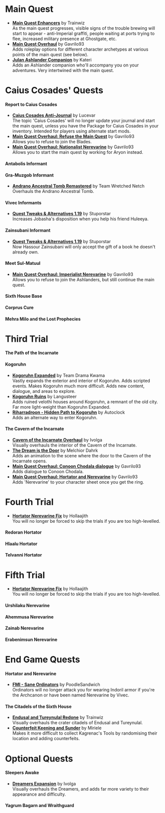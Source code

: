 # Main Quest
* [**Main Quest Enhancers**](https://www.nexusmods.com/morrowind/mods/41337) by Trainwiz  
As the main quest progresses, visible signs of the trouble brewing will start to appear - anti-Imperial graffiti, people waiting at ports trying to flee, increased military presence at Ghostgate, etc.  
* [**Main Quest Overhaul**](https://www.nexusmods.com/morrowind/mods/46913) by Gavrilo93  
Adds roleplay options for different character archetypes at various points of the main quest (see below).  
* [**Julan Ashlander Companion**](http://lovkullen.net/Emma/Kateri.htm) by Kateri  
Adds an Ashlander companion who'll accompany you on your adventures. Very intertwined with the main quest. 

# Caius Cosades' Quests
#### Report to Caius Cosades
* [**Caius Cosades Anti-Journal**](https://www.nexusmods.com/morrowind/mods/47224) by Lucevar  
The topic 'Caius Cosades' will no longer update your journal and start the main quest, unless you have the Package for Caius Cosades in your inventory. Intended for players using alternate start mods.  
* [**Main Quest Overhaul: Refuse the Main Quest**](https://www.nexusmods.com/morrowind/mods/46913) by Gavrilo93  
Allows you to refuse to join the Blades.  
* [**Main Quest Overhaul: Nationalist Nerevarine**](https://www.nexusmods.com/morrowind/mods/46913) by Gavrilo93  
Allows you to start the main quest by working for Aryon instead.  
#### Antabolis Informant
#### Gra-Muzgob Informant
* [**Andrano Ancestral Tomb Remastered**](https://www.nexusmods.com/morrowind/mods/44672) by Team Wretched Netch  
Overhauls the Andrano Ancestral Tomb.  
#### Vivec Informants
* [**Quest Tweaks & Alternatives 1.19**](https://www.dropbox.com/s/0ihtlpfrzfhiwxo/QTA_1.19.7z?dl=0) by Stuporstar  
Increases Jobasha's disposition when you help his friend Huleeya.
#### Zainsubani Informant
* [**Quest Tweaks & Alternatives 1.19**](https://www.dropbox.com/s/0ihtlpfrzfhiwxo/QTA_1.19.7z?dl=0) by Stuporstar  
Now Hassour Zainsubani will only accept the gift of a book he doesn't already own.  
#### Meet Sul-Matuul
* [**Main Quest Overhaul: Imperialist Nerevarine**](https://www.nexusmods.com/morrowind/mods/46913) by Gavrilo93  
Allows you to refuse to join the Ashlanders, but still continue the main quest.  
#### Sixth House Base
#### Corprus Cure
#### Mehra Milo and the Lost Prophecies

# Third Trial
#### The Path of the Incarnate
#### Kogoruhn
* [**Kogoruhn Expanded**](https://www.nexusmods.com/morrowind/mods/46098) by Team Drama Kwama  
Vastly expands the exterior and interior of Kogoruhn. Adds scripted events. Makes Kogoruhn much more difficult. Adds new content, dialogue, and areas to explore.  
* [**Kogoruhn Ruins**](https://www.nexusmods.com/morrowind/mods/44034) by Langusteer  
Adds ruined velothi houses around Kogoruhn, a remnant of the old city. Far more light-weight than Kogoruhn Expanded.  
* [**Riharradroon - Hidden Path to Kogoruhn**](https://www.nexusmods.com/morrowind/mods/47357) by Autoclock  
Adds an alternate way to enter Kogoruhn.

#### The Cavern of the Incarnate
* [**Cavern of the Incarnate Overhaul**](https://www.nexusmods.com/morrowind/mods/42860) by Ivolga  
Visually overhauls the interior of the Cavern of the Incarnate.  
* [**The Dream is the Door**](https://www.nexusmods.com/morrowind/mods/47423) by Melchior Dahrk  
Adds an animation to the scene where the door to the Cavern of the Incarnate opens.  
* [**Main Quest Overhaul: Conoon Chodala dialogue**](https://www.nexusmods.com/morrowind/mods/46913) by Gavrilo93  
Adds dialogue to Conoon Chodala.  
* [**Main Quest Overhaul: Hortator and Nerevarine**](https://www.nexusmods.com/morrowind/mods/46913) by Gavrilo93  
Adds 'Nerevarine' to your character sheet once you get the ring.  

# Fourth Trial
* [**Hortator Nerevarine Fix**](https://www.nexusmods.com/morrowind/mods/43097/?) by Hollaajith  
You will no longer be forced to skip the trials if you are too high-levelled.  

#### Redoran Hortator
#### Hlaalu Hortator
#### Telvanni Hortator

# Fifth Trial
* [**Hortator Nerevarine Fix**](https://www.nexusmods.com/morrowind/mods/43097/?) by Hollaajith  
You will no longer be forced to skip the trials if you are too high-levelled.  

#### Urshilaku Nerevarine
#### Ahemmusa Nerevarine
#### Zainab Nerevarine
#### Erabenimsun Nerevarine

# End Game Quests
#### Hortator and Nerevarine
* [**FMI - Sane Ordinators**](https://www.nexusmods.com/morrowind/mods/47381) by PoodleSandwich  
Ordinators will no longer attack you for wearing Indoril armor if you're the Archcanon or have been named Nerevarine by Vivec.  
#### The Citadels of the Sixth House
* [**Endusal and Tureynulal Redone**](https://www.nexusmods.com/morrowind/mods/43399) by Trainwiz  
Visually overhauls the crater citadels of Endusal and Tureynulal.  
* [**Counterfeit Keening and Sunder**](https://www.nexusmods.com/morrowind/mods/17949) by Miriele  
Makes it more difficult to collect Kagrenac's Tools by randomising their location and adding counterfeits.  

# Optional Quests
#### Sleepers Awake
* [**Dreamers Expansion**](https://www.nexusmods.com/morrowind/mods/42990) by Ivolga  
Visually overhauls the Dreamers, and adds far more variety to their appearance and difficulty.  
#### Yagrum Bagarn and Wraithguard

